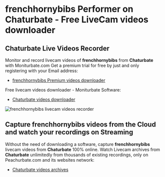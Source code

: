 # frenchhornybibs Performer on Chaturbate - Free LiveCam videos downloader

## Chaturbate Live Videos Recorder

Monitor and record livecam videos of **frenchhornybibs** from **Chaturbate** with Moniturbate.com
Get a premium trial for free by just and only registering with your Email address:
* [frenchhornybibs Premium videos downloader](https://moniturbate.com/request-demo-licence-key.html)

Free livecam videos downloader - Moniturbate Software:
* [Chaturbate videos downloader](https://moniturbate.com/moniturbate-download-software.html)

![frenchhornybibs livecam videos recorder](https://peachurnet.com/templates/moniturbate-software.png)


## Capture frenchhornybibs videos from the Cloud and watch your recordings on Streaming

Without the need of downloading a software, capture **frenchhornybibs** livecam videos from **Chaturbate** 100% online.
Watch Livecam archives from **Chaturbate** unlimitedly from thousands of existing recordings, only on Peachurbate.com and its websites network:
* [Chaturbate videos archives](https://peachurnet.com/)